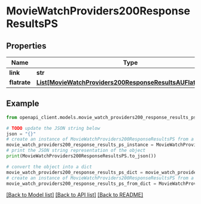 # MovieWatchProviders200ResponseResultsPS


## Properties

Name | Type | Description | Notes
------------ | ------------- | ------------- | -------------
**link** | **str** |  | [optional] 
**flatrate** | [**List[MovieWatchProviders200ResponseResultsAUFlatrateInner]**](MovieWatchProviders200ResponseResultsAUFlatrateInner.md) |  | [optional] 

## Example

```python
from openapi_client.models.movie_watch_providers200_response_results_ps import MovieWatchProviders200ResponseResultsPS

# TODO update the JSON string below
json = "{}"
# create an instance of MovieWatchProviders200ResponseResultsPS from a JSON string
movie_watch_providers200_response_results_ps_instance = MovieWatchProviders200ResponseResultsPS.from_json(json)
# print the JSON string representation of the object
print(MovieWatchProviders200ResponseResultsPS.to_json())

# convert the object into a dict
movie_watch_providers200_response_results_ps_dict = movie_watch_providers200_response_results_ps_instance.to_dict()
# create an instance of MovieWatchProviders200ResponseResultsPS from a dict
movie_watch_providers200_response_results_ps_from_dict = MovieWatchProviders200ResponseResultsPS.from_dict(movie_watch_providers200_response_results_ps_dict)
```
[[Back to Model list]](../README.md#documentation-for-models) [[Back to API list]](../README.md#documentation-for-api-endpoints) [[Back to README]](../README.md)


